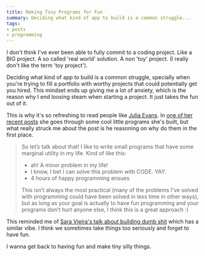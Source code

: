 ```yaml
---
title: Making Tiny Programs for Fun
summary: Deciding what kind of app to build is a common struggle...
tags:
- posts
- programming
---
```


I don't think I've ever been able to fully commit to a coding project. Like a BIG project. A so called 'real world' solution. A non 'toy' project. (I really don't like the term 'toy project').

Deciding what kind of app to build is a common struggle, specially when you're trying to fill a portfolio with worthy projects that could potentially get you hired. This mindset ends up giving me a lot of anxiety, which is the reason why I end loosing steam when starting a project. It just takes the fun out of it.

This is why it's so refreshing to read people like [Julia Evans](https://jvns.ca/). In [one of her recent posts](https://jvns.ca/blog/2022/03/08/tiny-programs/) she goes through some cool little programs she's built, but what really struck me about the post is he reasoning on why do them in the first place.

> So let’s talk about that! I like to write small programs that have some marginal utility in my life. Kind of like this:
>
> - ah! A minor problem in my life!
> - I know, I bet I can solve this problem with CODE. YAY.
> - 4 hours of happy programming ensues
>
> This isn’t always the most practical (many of the problems I’ve solved with programming could have been solved in less time in other ways), but as long as your goal is actually to have fun programming and your programs don’t hurt anyone else, I think this is a great approach :)

This reminded me of [Sara Vieira's talk about building dumb shit](https://www.youtube.com/watch?v=KauRmlffjqc) which has a similar vibe. I think we sometimes take things too seriously and forget to have fun.

I wanna get back to having fun and make tiny silly things.  